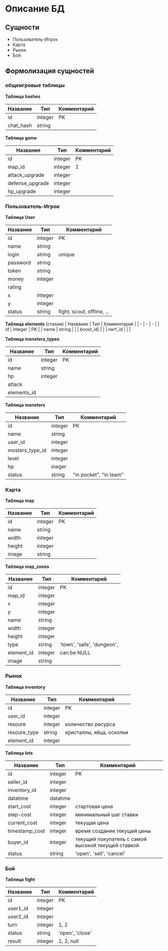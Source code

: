 # Описание БД

## Сущности

* Пользователь-Игрок
* Карта
* Рынок
* Бой 

## Формолизация сущностей

### общеигровые таблицы

**Таблица hashes**

| Название | Тип | Комментарий |
| - | - | - |
| id | integer | PK |
| chat_hash | string |  |

**Таблица game**

| Название | Тип | Комментарий |
| - | - | - |
| id | integer | PK |
| map_id | integer | 1 |
| attack_upgrade | integer |  |
| defense_upgrade | integer |  |
| hp_upgrade | integer |  |

### Пользователь-Игрок

**Таблица User**

| Название | Тип | Комментарий |
| - | - | - |
| id | integer | PK |
| name | string |  |
| login | string | unique |
| password | string |  |
| token | string |  |
| money | integer | |
| rating | | |
| x | integer | |
| y | integer | |
| status | string | fight, scout, offline, ...  |

**Таблица elements** (стихии)
| Название | Тип | Комментарий |
| - | - | - |
| id | integer | PK |
| name | string |  |
| boost_id| | |
| nerf_id |  | |

**Таблица monsters_types**

| Название | Тип | Комментарий |
| - | - | - |
| id | integer | PK |
| name | string | |
| hp | integer | |
| attack | | |
|elements_id | | |


**Таблица monsters**

| Название | Тип | Комментарий |
| - | - | - |
| id | integer | PK |
| name | string |  |
| user_id | integer | |
| mosters_type_id | integer | |
| level | integer| |
| hp | ineger | |
| status | string | "in pocket", "in team" |

### Карта

**Таблица map**

| Название | Тип | Комментарий |
| - | - | - |
| id | integer | PK |
| name | string | |
| width | integer | |
| height | integer | |
| image | string| |


**Таблица map_zones**

| Название | Тип | Комментарий |
| - | - | - |
| id | integer | PK |
| map_id | integer |  |
| x | integer| |
| y | integer| |
| name | string | |
| width | integer | |
| height | integer | |
| type | string| 'town', 'safe', 'dungeon', |
| element_id | integer| can be NULL |
| image | string| |


### Рынок

**Таблица inventory**

| Название | Тип | Комментарий |
| - | - | - |
| id | integer | PK |
| user_id | integer | |
| resoure | integer | количество ресурса|
| resoure_type | string | кристаллы, яйца, осколки |
| element_id | integer| |


**Таблица lots**

| Название | Тип | Комментарий |
| - | - | - |
| id | integer | PK |
| seller_id | integer | | Ссылка, на пользователя который продает
| inventory_id | integer | |
| datatime | datatime | |
| start_cost |integer | стартовая цена |
| step-cost | integer | минимальный шаг ставки |
| current_cost | integer| текущая цена |
| timestamp_cost | integer| время создание текущей цены |
| buyer_id | integer | текущий покупатель с самой высокой текущей ставкой |
| status | string | 'open', 'sell', 'cancel'|

### Бой 

**Таблица fight**

| Название | Тип | Комментарий |
| - | - | - |
| id | integer | PK |
| user1_id | integer | |
| user2_id | integer | |
| turn | integer | 1, 2 | (кто атакует)
| status | string | 'open', 'close'| необходим для того, ?
| result | integer | 1, 2, null | (кто победил)
